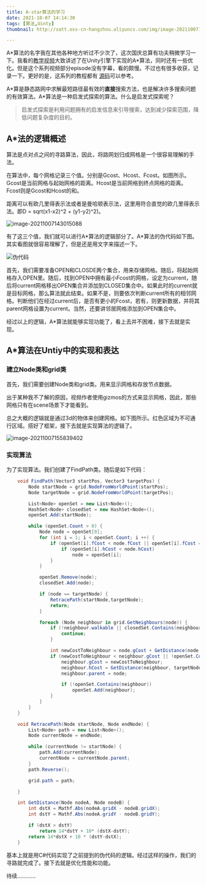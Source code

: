 ```yaml
---
title: A-star算法的学习
date: 2021-10-07 14:14:30
tags: [算法,Uinty]
thumbnail: http://satt.oss-cn-hangzhou.aliyuncs.com/img/image-20211007141621215.png

---
```


A\*算法的名字我在其他各种地方听过不少次了，这次国庆总算有功夫稍微学习一下。我看的[教学视频](https://www.youtube.com/watch?v=-L-WgKMFuhE&list=PLFt_AvWsXl0cq5Umv3pMC9SPnKjfp9eGW&index=1)大致讲述了在Unity引擎下实现的A\*算法，同时还有一些优化。但是这个系列视频部分episode没有字幕，看的颇慢。不过也有很多收获，记录一下。更好的是，这系列的教程都有 [源码](https://github.com/SebLague/Pathfinding)可以参考。

A*算是静态路网中求解最短路径最有效的**直接**搜索方法，也是解决许多搜索问题的有效算法。A\*算法是一种启发式探索的算法。什么是启发式探索呢？

> 启发式探索是利用问题拥有的启发信息来引导搜索，达到减少探索范围，降低问题复杂度的目的。

## A*法的逻辑概述

算法是点对点之间的寻路算法，因此，将路网划归成网格是一个很容易理解的手法。

在算法中，每个网格记录三个值。分别是Gcost、Hcost、Fcost。如图所示。Gcost是当前网格与起始网格的距离。Hcost是当前网格到终点网格的距离。Fcost则是Gcost和Hcost的和。

距离可以有欧几里得表示法或者是曼哈顿表示法，这里用符合直觉的欧几里得表示法。即D = sqrt(x1-x2)^2 + (y1-y2)^2)。

![image-20211007143015088](http://satt.oss-cn-hangzhou.aliyuncs.com/img/image-20211007143015088.png)



有了这三个值，我们就可以进行A\*算法的逻辑部分了。A\*算法的伪代码如下图。其实看图就很容易理解了，但是还是用文字来描述一下。

![伪代码](http://satt.oss-cn-hangzhou.aliyuncs.com/img/image-20211007142813462.png)



首先，我们需要准备OPEN和CLOSDE两个集合，用来存储网格。随后，将起始网格存入OPEN里。随后，找到OPEN中拥有最小Fcost的网格，设定为current，随后将current网格移出OPEN集合并添加到CLOSED集合中。如果此时的current就是目标网格，那么算法就此结束。如果不是，则要依次判断current所有的相邻网格。判断他们在经过current后，是否有更小的Fcost，若有，则更新数据，并将其parent网格设置为current。当然，还要讲邻居网格添加到OPEN集合中。

经过以上的逻辑，A\*算法就能够实现功能了，看上去并不困难，接下去就是实现。

## A*算法在Untiy中的实现和表达

### 建立Node类和grid类

首先，我们需要创建Node类和grid类。用来显示网格和存放节点数据。

出于某种我不了解的原因，视频作者使用gizmos的方式来显示网格，因此，那些网格只有在scene场景下才能看到。

总之大概的逻辑就是通过3d的物体来创建网格。如下图所示。红色区域为不可通行区域。搭好了框架，接下去就是实现算法的逻辑了。

![image-20211007155839402](http://satt.oss-cn-hangzhou.aliyuncs.com/img/image-20211007155839402.png)

### 实现算法

为了实现算法。我们创建了FindPath类。随后是如下代码：

```c#
	void FindPath(Vector3 startPos, Vector3 targetPos) {
		Node startNode = grid.NodeFromWorldPoint(startPos);
		Node targetNode = grid.NodeFromWorldPoint(targetPos);

		List<Node> openSet = new List<Node>();
		HashSet<Node> closedSet = new HashSet<Node>();
		openSet.Add(startNode);

		while (openSet.Count > 0) {
			Node node = openSet[0];
			for (int i = 1; i < openSet.Count; i ++) {
				if (openSet[i].fCost < node.fCost || openSet[i].fCost == node.fCost) {
					if (openSet[i].hCost < node.hCost)
						node = openSet[i];
				}
			}

			openSet.Remove(node);
			closedSet.Add(node);

			if (node == targetNode) {
				RetracePath(startNode,targetNode);
				return;
			}

			foreach (Node neighbour in grid.GetNeighbours(node)) {
				if (!neighbour.walkable || closedSet.Contains(neighbour)) {
					continue;
				}

				int newCostToNeighbour = node.gCost + GetDistance(node, neighbour);
				if (newCostToNeighbour < neighbour.gCost || !openSet.Contains(neighbour)) {
					neighbour.gCost = newCostToNeighbour;
					neighbour.hCost = GetDistance(neighbour, targetNode);
					neighbour.parent = node;

					if (!openSet.Contains(neighbour))
						openSet.Add(neighbour);
				}
			}
		}
	}

	void RetracePath(Node startNode, Node endNode) {
		List<Node> path = new List<Node>();
		Node currentNode = endNode;

		while (currentNode != startNode) {
			path.Add(currentNode);
			currentNode = currentNode.parent;
		}
		path.Reverse();

		grid.path = path;

	}

	int GetDistance(Node nodeA, Node nodeB) {
		int dstX = Mathf.Abs(nodeA.gridX - nodeB.gridX);
		int dstY = Mathf.Abs(nodeA.gridY - nodeB.gridY);

		if (dstX > dstY)
			return 14*dstY + 10* (dstX-dstY);
		return 14*dstX + 10 * (dstY-dstX);
	}
```

基本上就是用C#代码实现了之前提到的伪代码的逻辑。经过这样的操作，我们的寻路就完成了。接下去就是优化性能和功能。



待续…………

